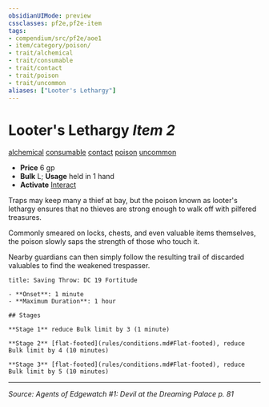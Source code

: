 ```yaml
---
obsidianUIMode: preview
cssclasses: pf2e,pf2e-item
tags:
- compendium/src/pf2e/aoe1
- item/category/poison/
- trait/alchemical
- trait/consumable
- trait/contact
- trait/poison
- trait/uncommon
aliases: ["Looter's Lethargy"]
---
```

# Looter's Lethargy *Item 2*  
[alchemical](rules/traits/alchemical.md "Alchemical Item Trait")  [consumable](rules/traits/consumable.md "Consumable Item Trait")  [contact](rules/traits/contact.md "Contact Item Trait")  [poison](rules/traits/poison.md "Poison Effect Trait")  [uncommon](rules/traits/uncommon.md "Uncommon Rarity Trait")  

- **Price** 6 gp
- **Bulk** L; **Usage** held in 1 hand
- **Activate** [Interact](rules/actions/interact.md)

Traps may keep many a thief at bay, but the poison known as looter's lethargy ensures that no thieves are strong enough to walk off with pilfered treasures.

Commonly smeared on locks, chests, and even valuable items themselves, the poison slowly saps the strength of those who touch it.

Nearby guardians can then simply follow the resulting trail of discarded valuables to find the weakened trespasser.

```ad-inline-affliction
title: Saving Throw: DC 19 Fortitude

- **Onset**: 1 minute
- **Maximum Duration**: 1 hour

## Stages

**Stage 1** reduce Bulk limit by 3 (1 minute)

**Stage 2** [flat-footed](rules/conditions.md#Flat-footed), reduce Bulk limit by 4 (10 minutes)

**Stage 3** [flat-footed](rules/conditions.md#Flat-footed), reduce Bulk limit by 5 (10 minutes)
```


---
*Source: Agents of Edgewatch #1: Devil at the Dreaming Palace p. 81*
